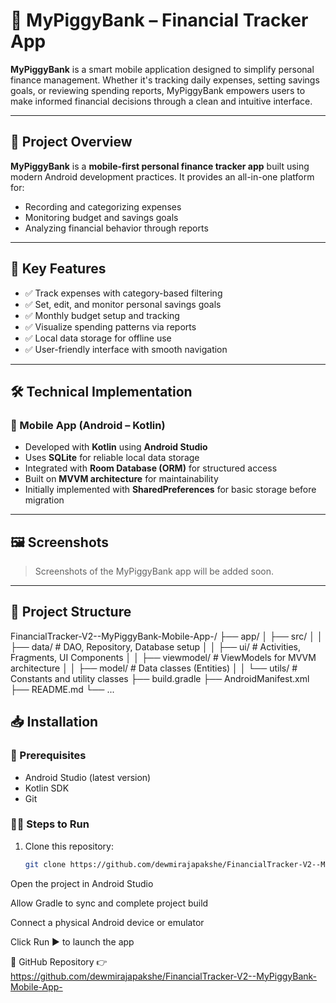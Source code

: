  # 🐷 MyPiggyBank – Financial Tracker App

**MyPiggyBank** is a smart mobile application designed to simplify personal finance management. Whether it's tracking daily expenses, setting savings goals, or reviewing spending reports, MyPiggyBank empowers users to make informed financial decisions through a clean and intuitive interface.

---

## 🚀 Project Overview

**MyPiggyBank** is a **mobile-first personal finance tracker app** built using modern Android development practices. It provides an all-in-one platform for:

- Recording and categorizing expenses
- Monitoring budget and savings goals
- Analyzing financial behavior through reports

---

## 🧠 Key Features

- ✅ Track expenses with category-based filtering  
- ✅ Set, edit, and monitor personal savings goals  
- ✅ Monthly budget setup and tracking  
- ✅ Visualize spending patterns via reports  
- ✅ Local data storage for offline use  
- ✅ User-friendly interface with smooth navigation  

---

## 🛠️ Technical Implementation

### 📱 Mobile App (Android – Kotlin)

- Developed with **Kotlin** using **Android Studio**
- Uses **SQLite** for reliable local data storage
- Integrated with **Room Database (ORM)** for structured access
- Built on **MVVM architecture** for maintainability
- Initially implemented with **SharedPreferences** for basic storage before migration

---

## 🖼️ Screenshots

> Screenshots of the MyPiggyBank app will be added soon.

---

## 📂 Project Structure

FinancialTracker-V2--MyPiggyBank-Mobile-App-/
├── app/
│ ├── src/
│ │ ├── data/ # DAO, Repository, Database setup
│ │ ├── ui/ # Activities, Fragments, UI Components
│ │ ├── viewmodel/ # ViewModels for MVVM architecture
│ │ ├── model/ # Data classes (Entities)
│ │ └── utils/ # Constants and utility classes
├── build.gradle
├── AndroidManifest.xml
├── README.md
└── ...


## 📥 Installation

### 🔧 Prerequisites

- Android Studio (latest version)
- Kotlin SDK
- Git

### 🧑‍💻 Steps to Run

1. Clone this repository:

   ```bash
   git clone https://github.com/dewmirajapakshe/FinancialTracker-V2--MyPiggyBank-Mobile-App-.git
Open the project in Android Studio

Allow Gradle to sync and complete project build

Connect a physical Android device or emulator

Click Run ▶️ to launch the app

🔗 GitHub Repository
👉 https://github.com/dewmirajapakshe/FinancialTracker-V2--MyPiggyBank-Mobile-App-


